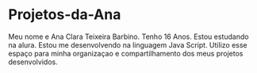 # Projetos-da-Ana
Meu nome e Ana Clara Teixeira Barbino.
Tenho 16 Anos.
Estou estudando na alura. 
Estou me desenvolvendo na linguagem Java Script.
Utilizo esse espaço para minha organizaçao e compartilhamento dos meus projetos desenvolvidos.
